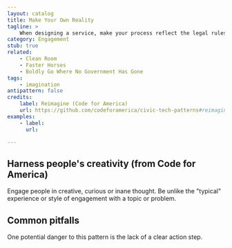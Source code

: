 ```yaml
---
layout: catalog
title: Make Your Own Reality
tagline: >
    When designing a service, make your process reflect the legal rules that you wish existed, instead of those that do. Reality will catch up.
category: Engagement
stub: true
related:
    - Clean Room
    - Faster Horses
    - Boldly Go Where No Government Has Gone
tags:
    - imagination 
antipattern: false 
credits:
    label: Reimagine (Code for America)
    url: https://github.com/codeforamerica/civic-tech-patterns#reimagine
examples:
    - label:
      url:

---
```


## Harness people's creativity (from Code for America)

Engage people in creative, curious or inane thought. Be unlike the "typical" experience or style of engagement with a topic or problem.

## Common pitfalls

One potential danger to this pattern is the lack of a clear action step.
